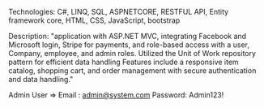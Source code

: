 Technologies: C#, LINQ, SQL, ASPNETCORE, RESTFUL API, Entity framework core, HTML, CSS, JavaScript, bootstrap

Description: "application with ASP.NET MVC, integrating Facebook and Microsoft login, Stripe for payments, and role-based access with a user,
              Company, employee, and admin roles. Utilized the Unit of Work repository pattern for efficient data handling Features include 
              a responsive item catalog, shopping cart, and order management with secure authentication and data handling."

Admin User => Email : admin@system.com    Password: Admin123!

